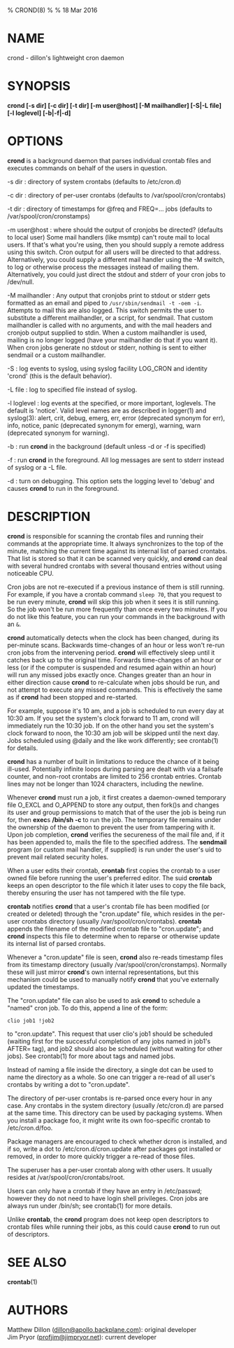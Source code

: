 % CROND(8)
% 
% 18 Mar 2016

NAME
====
crond - dillon's lightweight cron daemon

SYNOPSIS
========
**crond [-s dir] [-c dir] [-t dir] [-m user@host] [-M mailhandler]
[-S|-L file] [-l loglevel] [-b|-f|-d]**

OPTIONS
=======
**crond** is a background daemon that parses individual crontab files and
executes commands on behalf of the users in question.

-s dir
:	directory of system crontabs (defaults to /etc/cron.d)

-c dir
:	directory of per-user crontabs (defaults to /var/spool/cron/crontabs)

-t dir
:	directory of timestamps for @freq and FREQ=... jobs
	(defaults to /var/spool/cron/cronstamps)

-m user@host
:	where should the output of cronjobs be directed? (defaults to local user)
	Some mail handlers (like msmtp) can't route mail to local users. If that's
	what you're using, then you should supply a remote address using this switch.
	Cron output for all users will be directed to that address. Alternatively, you
	could supply a different mail handler using the -M switch, to log or otherwise
	process the messages instead of mailing them. Alternatively, you could just
	direct the stdout and stderr of your cron jobs to /dev/null.

-M mailhandler
:	Any output that cronjobs print to stdout or stderr gets formatted as an email
	and piped to `/usr/sbin/sendmail -t -oem -i`. Attempts to mail this are also
	logged. This switch permits the user to substitute a different mailhandler,
	or a script, for sendmail. That custom mailhandler is called with no
	arguments, and with the mail headers and cronjob output supplied to
	stdin. When a custom mailhandler is used, mailing is no longer logged
	(have your mailhandler do that if you want it). When cron jobs generate no
	stdout or stderr, nothing is sent to either sendmail or a custom mailhandler.

-S
:	log events to syslog, using syslog facility LOG_CRON and identity 'crond' (this is the default behavior).

-L file
:	log to specified file instead of syslog.

-l loglevel
:	log events at the specified, or more important, loglevels. The default is
	'notice'. Valid level names are as described in logger(1) and syslog(3):
	alert, crit, debug, emerg, err, error (deprecated synonym for err), info,
	notice, panic (deprecated synonym for emerg), warning, warn (deprecated
	synonym for warning).

-b
:	run **crond** in the background (default unless -d or -f is specified)

-f
:	run **crond** in the foreground. All log messages are sent to stderr instead
	of syslog or a -L file.

-d
:	turn on debugging. This option sets the logging level to 'debug' and causes
	**crond** to run in the foreground.

DESCRIPTION
===========

**crond** is responsible for scanning the crontab files and running their
commands at the appropriate time. It always synchronizes to the top of the
minute, matching the current time against its internal list of parsed crontabs.
That list is stored so that it can be scanned very quickly, and **crond** can deal
with several hundred crontabs with several thousand entries without using noticeable CPU.


Cron jobs are not re-executed if a previous instance of them is still running.
For example, if you have a crontab command `sleep 70`, that you request to be
run every minute, **crond** will skip this job when it sees it is still
running. So the job won't be run more frequently than once every two minutes.
If you do not like this feature, you can run your commands in the background
with an `&`.

**crond** automatically detects when the clock has been changed, during its
per-minute scans. Backwards time-changes of an hour or less won't re-run cron
jobs from the intervening period. **crond** will effectively sleep until it
catches back up to the original time. Forwards time-changes of an hour or less
(or if the computer is suspended and resumed again within an hour) will run any
missed jobs exactly once. Changes greater than an hour in either direction
cause **crond** to re-calculate when jobs should be run, and not attempt to
execute any missed commands. This is effectively the same as if **crond** had
been stopped and re-started.



For example, suppose it's 10 am, and a job is scheduled to run every day at
10:30 am. If you set the system's clock forward to 11 am, crond will immediately run
the 10:30 job. If on the other hand you set the system's clock forward to noon,
the 10:30 am job will be skipped until the next day. Jobs scheduled using
@daily and the like work differently; see crontab(1) for details.



**crond** has a number of built in limitations to reduce the chance of it being
ill-used. Potentially infinite loops during parsing are dealt with via a
failsafe counter, and non-root crontabs are limited to 256 crontab
entries. Crontab lines may not be longer than 1024 characters, including the
newline.

Whenever **crond** must run a job, it first creates a daemon-owned temporary
file O_EXCL and O_APPEND to store any output, then fork()s and changes its user
and group permissions to match that of the user the job is being run for, then
**exec**s **/bin/sh -c <command>** to run the job. The temporary file remains
under the ownership of the daemon to prevent the user from tampering with it.
Upon job completion, **crond** verifies the secureness of the mail file and, if
it has been appended to, mails the file to the specified address. The **sendmail** program
(or custom mail handler, if supplied) is run under the user's uid to prevent mail
related security holes.

When a user edits their crontab, **crontab** first copies the
crontab to a user owned file before running the user's preferred editor. The
suid **crontab** keeps an open descriptor to the file which it later uses to
copy the file back, thereby ensuring the user has not tampered with the file
type.




**crontab** notifies **crond** that a user's crontab file has been
modified (or created or deleted) through the "cron.update" file, which resides
in the per-user crontabs directory (usually /var/spool/cron/crontabs). **crontab**
appends the filename of the modified crontab file to "cron.update"; and
**crond** inspects this file to determine when to reparse or otherwise update
its internal list of parsed crontabs.

Whenever a "cron.update" file is seen, **crond** also re-reads timestamp
files from its timestamp directory (usually /var/spool/cron/cronstamps). Normally
these will just mirror **crond**'s own internal representations, but this
mechanism could be used to manually notify **crond** that you've externally
updated the timestamps.

The "cron.update" file can also be used to ask **crond** to schedule a "named"
cron job. To do this, append a line of the form:

	clio job1 !job2

to "cron.update". This request that user clio's job1 should be scheduled
(waiting first for the successful completion of any jobs named in job1's AFTER=
tag), and job2 should also be scheduled (without waiting for other jobs). See
crontab(1) for more about tags and named jobs.

Instead of naming a file inside the directory, a single dot can be
used to name the directory as a whole.  So one can trigger a re-read
of all user's crontabs by writing a dot to "cron.update".



The directory of per-user crontabs is re-parsed once every hour in any case.
Any crontabs in the system directory (usually /etc/cron.d) are parsed at the
same time. This directory can be used by packaging systems. When you install a
package foo, it might write its own foo-specific crontab to /etc/cron.d/foo.

Package managers are encouraged to check whether dcron is installed,
and if so, write a dot to /etc/cron.d/cron.update after packages got
installed or removed, in order to more quickly trigger a re-read of
those files.

The superuser has a per-user crontab along with other users. It usually resides
at /var/spool/cron/crontabs/root.

Users can only have a crontab if they have an entry in /etc/passwd; however
they do not need to have login shell privileges. Cron jobs are always run under
/bin/sh; see crontab(1) for more details.



Unlike **crontab**, the **crond** program does not keep open descriptors to
crontab files while running their jobs, as this could cause **crond** to run
out of descriptors.


SEE ALSO
========
**crontab**(1)

AUTHORS
=======
Matthew Dillon (dillon@apollo.backplane.com): original developer  
Jim Pryor (profjim@jimpryor.net): current developer
